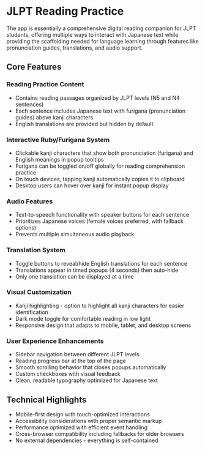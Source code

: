 # JLPT Reading Practice

The app is essentially a comprehensive digital reading companion for JLPT students, offering multiple ways
to interact with Japanese text while providing the scaffolding needed for language learning through features
like pronunciation guides, translations, and audio support.

## Core Features

### Reading Practice Content

- Contains reading passages organized by JLPT levels (N5 and N4 sentences)
- Each sentence includes Japanese text with furigana (pronunciation guides) above kanji characters
- English translations are provided but hidden by default

### Interactive Ruby/Furigana System

- Clickable kanji characters that show both pronunciation (furigana) and English meanings in popup tooltips
- Furigana can be toggled on/off globally for reading comprehension practice
- On touch devices, tapping kanji automatically copies it to clipboard
- Desktop users can hover over kanji for instant popup display

### Audio Features

- Text-to-speech functionality with speaker buttons for each sentence
- Prioritizes Japanese voices (female voices preferred, with fallback options)
- Prevents multiple simultaneous audio playback

### Translation System

- Toggle buttons to reveal/hide English translations for each sentence
- Translations appear in timed popups (4 seconds) then auto-hide
- Only one translation can be displayed at a time

### Visual Customization

- Kanji highlighting - option to highlight all kanji characters for easier identification
- Dark mode toggle for comfortable reading in low light
- Responsive design that adapts to mobile, tablet, and desktop screens

### User Experience Enhancements

- Sidebar navigation between different JLPT levels
- Reading progress bar at the top of the page
- Smooth scrolling behavior that closes popups automatically
- Custom checkboxes with visual feedback
- Clean, readable typography optimized for Japanese text

## Technical Highlights

- Mobile-first design with touch-optimized interactions
- Accessibility considerations with proper semantic markup
- Performance optimized with efficient event handling
- Cross-browser compatibility including fallbacks for older browsers
- No external dependencies - everything is self-contained
